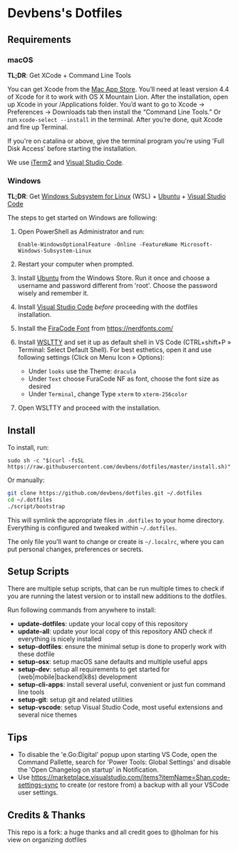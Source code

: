 # Devbens's Dotfiles

## Requirements

### macOS

**TL;DR**: Get XCode + Command Line Tools

You can get Xcode from the [Mac App Store](https://itunes.apple.com/be/app/xcode/id497799835?l=nl&mt=12). You’ll need at least version 4.4 of Xcode for it to work with OS X Mountain Lion. After the installation, open up Xcode in your /Applications folder.
You’d want to go to Xcode -> Preferences -> Downloads tab then install the “Command Line Tools.” Or run `xcode-select --install` in the terminal. After you’re done, quit Xcode and fire up Terminal.

If you're on catalina or above, give the terminal program you're using 'Full Disk Access' before starting the installation.

We use [iTerm2](https://www.iterm2.com/) and [Visual Studio Code](https://code.visualstudio.com/).

### Windows

**TL;DR**: Get [Windows Subsystem for Linux](https://docs.microsoft.com/en-us/windows/wsl/install-win10) (WSL) + [Ubuntu](https://www.microsoft.com/store/productId/9NBLGGH4MSV6) + [Visual Studio Code](https://code.visualstudio.com/)

The steps to get started on Windows are following:

1. Open PowerShell as Administrator and run:

   ```
   Enable-WindowsOptionalFeature -Online -FeatureName Microsoft-Windows-Subsystem-Linux
   ```

2. Restart your computer when prompted.
3. Install [Ubuntu](https://www.microsoft.com/store/productId/9NBLGGH4MSV6) from the Windows Store. Run it once and choose a username and password different from 'root'. Choose the password wisely and remember it.
4. Install [Visual Studio Code](https://code.visualstudio.com/) _before_ proceeding with the dotfiles installation.
5. Install the [FiraCode Font](https://github.com/ryanoasis/nerd-fonts/releases/download/v2.0.0/FiraCode.zip) from https://nerdfonts.com/
6. Install [WSLTTY](https://github.com/mintty/wsltty/releases) and set it up as default shell in VS Code (CTRL+shift+P » Terminal: Select Default Shell). For best esthetics, open it and use following settings (Click on Menu Icon » Options):
   - Under `looks` use the Theme: `dracula`
   - Under `Text` choose FuraCode NF as font, choose the font size as desired
   - Under `Terminal`, change Type `xterm` to `xterm-256color`
7. Open WSLTTY and proceed with the installation.

## Install

To install, run:

```
sudo sh -c "$(curl -fsSL https://raw.githubusercontent.com/devbens/dotfiles/master/install.sh)"
```

Or manually:

```sh
git clone https://github.com/devbens/dotfiles.git ~/.dotfiles
cd ~/.dotfiles
./script/bootstrap
```

This will symlink the appropriate files in `.dotfiles` to your home directory.
Everything is configured and tweaked within `~/.dotfiles`.

The only file you'll want to change or create is `~/.localrc`, where you can put
personal changes, preferences or secrets.

## Setup Scripts

There are multiple setup scripts, that can be run multiple times to check if you are running the latest version
or to install new additions to the dotfiles.

Run following commands from anywhere to install:

- **update-dotfiles**: update your local copy of this repository
- **update-all**: update your local copy of this repository AND check if everything is nicely installed
- **setup-dotfiles**: ensure the minimal setup is done to properly work with these dotfile
- **setup-osx**: setup macOS sane defaults and multiple useful apps
- **setup-dev**: setup all requirements to get started for (web|mobile|backend|k8s) development
- **setup-cli-apps**: install several useful, convenient or just fun command line tools
- **setup-git**: setup git and related utilities
- **setup-vscode**: setup Visual Studio Code, most useful extensions and several nice themes

## Tips

- To disable the 'e.Go:Digital' popup upon starting VS Code, open the Command Pallette, search for 'Power Tools: Global Settings' and disable the 'Open Changelog on startup' in Notification.
- Use https://marketplace.visualstudio.com/items?itemName=Shan.code-settings-sync to create (or restore from) a backup with all your VSCode user settings.

## Credits & Thanks

This repo is a fork: a huge thanks and all credit goes to @holman for his view on organizing dotfiles
